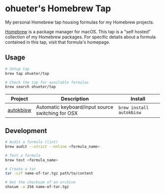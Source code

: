 # ohueter's Homebrew Tap

My personal Homebrew tap housing formulas for my Homebrew projects.

[Homebrew](https://brew.sh) is a package manager for macOS. This tap is a "self hosted" collection of my Homebrew packages. For specific details about a formula contained in this tap, visit that formula's homepage.

## Usage

```bash
# Setup tap
brew tap ohueter/tap

# Check the tap for available formulas
brew search ohueter/tap
```

| Project                                           | Description                                       | Install                  |
| ------------------------------------------------- | ------------------------------------------------- | ------------------------ |
| [autokbisw](https://github.com/ohueter/autokbisw) | Automatic keyboard/input source switching for OSX | `brew install autokbisw` |

## Development

```bash
# Audit a formula (lint)
brew audit --strict --online <formula_name>

# Test a formula
brew test <formula_name>

# Create a tar
tar -czf name-of-tar.tgz path/to/content

# Get the checksum of an archive
shasum -a 256 name-of-tar.tgz
```
